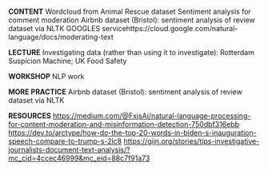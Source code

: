 **CONTENT**
Wordcloud from Animal Rescue dataset
Sentiment analysis for comment moderation
Airbnb dataset (Bristol): sentiment analysis of review dataset via NLTK
GOOGLES servicehttps://cloud.google.com/natural-language/docs/moderating-text

**LECTURE**
Investigating data (rather than using it to investigate): Rotterdam Suspicion Machine; UK Food Safety

**WORKSHOP**
NLP work

**MORE PRACTICE**
Airbnb dataset (Bristol): sentiment analysis of review dataset via NLTK

**RESOURCES**
https://medium.com/@FxisAi/natural-language-processing-for-content-moderation-and-misinformation-detection-750dbf316ebb
https://dev.to/arctype/how-do-the-top-20-words-in-biden-s-inauguration-speech-compare-to-trump-s-2lc8
https://gijn.org/stories/tips-investigative-journalists-document-text-analysis/?mc_cid=4ccec46999&mc_eid=88c7f91a73 
